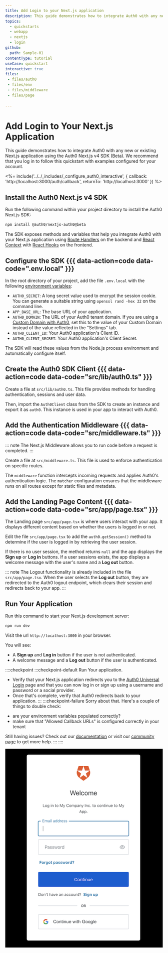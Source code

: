 ```yaml
---
title: Add Login to your Next.js application
description: This guide demonstrates how to integrate Auth0 with any new or existing Next.js application using the Auth0 Next.js v4 SDK (Beta).
topics:
  - quickstarts
  - webapp
  - nextjs
  - login
github:
  path: Sample-01
contentType: tutorial
useCase: quickstart
interactive: true
files:
 - files/auth0
 - files/env
 - files/middleware
 - files/page

---
```


<!-- markdownlint-disable MD025 MD034 -->

# Add Login to Your Next.js Application

This guide demonstrates how to integrate Auth0 with any new or existing Next.js application using the Auth0 Next.js v4 SDK (Beta). We recommend that you log in to follow this quickstart with examples configured for your account.

<%= include('../../_includes/_configure_auth0_interactive', {
callback: 'http://localhost:3000/auth/callback',
returnTo: 'http://localhost:3000'
}) %>

## Install the Auth0 Next.js v4 SDK

Run the following command within your project directory to install the Auth0 Next.js SDK:

```sh
npm install @auth0/nextjs-auth0@beta
```

The SDK exposes methods and variables that help you integrate Auth0 with your Next.js application using [Route Handlers](https://nextjs.org/docs/app/building-your-application/routing/route-handlers) on the backend and [React Context](https://reactjs.org/docs/context.html) with [React Hooks](https://reactjs.org/docs/hooks-overview.html) on the frontend.

## Configure the SDK {{{ data-action=code data-code=".env.local" }}}

In the root directory of your project, add the file `.env.local` with the following [environment variables](https://nextjs.org/docs/basic-features/environment-variables):

- `AUTH0_SECRET`: A long secret value used to encrypt the session cookie. You can generate a suitable string using `openssl rand -hex 32` on the command line.
- `APP_BASE_URL`: The base URL of your application.
- `AUTH0_DOMAIN`: The URL of your Auth0 tenant domain. If you are using a [Custom Domain with Auth0](https://auth0.com/docs/custom-domains), set this to the value of your Custom Domain instead of the value reflected in the "Settings" tab.
- `AUTH0_CLIENT_ID`: Your Auth0 application's Client ID.
- `AUTH0_CLIENT_SECRET`: Your Auth0 application's Client Secret.

The SDK will read these values from the Node.js process environment and automatically configure itself.

## Create the Auth0 SDK Client {{{ data-action=code data-code="src/lib/auth0.ts" }}}

Create a file at `src/lib/auth0.ts`. This file provides methods for handling authentication, sessions and user data. 

Then, import the `Auth0Client` class from the SDK to create an instance and export it as `auth0`. This instance is used in your app to interact with Auth0. 

## Add the Authentication Middleware {{{ data-action=code data-code="src/middleware.ts" }}}

::: note
The Next.js Middleware allows you to run code before a request is completed. 
:::

Create a file at `src/middleware.ts`. This file is used to enforce authentication on specific routes. 

The `middleware` function intercepts incoming requests and applies Auth0's authentication logic. 
The `matcher` configuration ensures that the middleware runs on all routes except for static files and metadata. 

## Add the Landing Page Content {{{ data-action=code data-code="src/app/page.tsx" }}}

The Landing page `src/app/page.tsx` is where users interact with your app. It displays different content based on whether the users is logged in or not. 

Edit the file `src/app/page.tsx` to add the `auth0.getSession()` method to determine if the user is logged in by retrieving the user session. 

If there is no user session, the method returns `null` and the app displays the **Sign up** or **Log in** buttons.
If a user sessions exists, the app displays a welcome message with the user's name and a **Log out** button. 

::: note
The Logout functionality is already included in the file `src/app/page.tsx`. 
When the user selects the **Log out** button, they are redirected to the Auth0 logout endpoint, which clears their session and redirects back to your app. 
:::

## Run Your Application

Run this command to start your Next.js development server:

```sh
npm run dev
``` 

Visit the url `http://localhost:3000` in your browser. 

You will see:
- A **Sign up** and **Log in** button if the user is not authenticated.
- A welcome message and a **Log out** button if the user is authenticated.

::::checkpoint
:::checkpoint-default
Run Your application. 
- Verify that your Next.js application redirects you to the [Auth0 Universal Login](https://auth0.com/universal-login) page and that you can now log in or sign up using a username and password or a social provider.
- Once that's complete, verify that Auth0 redirects back to your application.
:::
:::checkpoint-failure
Sorry about that. Here's a couple of things to double check:
* are your environment variables populated correctly?
* make sure that "Allowed Callback URLs" is configured correctly in your tenant

Still having issues? Check out our [documentation](https://auth0.com/docs) or visit our [community page](https://community.auth0.com) to get more help.
:::
::::

![Auth0 Universal Login](/media/quickstarts/universal-login.png)
